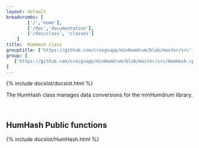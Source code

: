 ```yaml
---
layout: default
breadcrumbs: [
		['/','home'], 
		['/doc','documentation'], 
		['/doc/class', 'classes']
	]
title:  HumHash class
grouptitle: ['https://github.com/craigsapp/minHumdrum/blob/master/src', 'Source Code']
group: [
   ['https://github.com/craigsapp/minHumdrum/blob/master/src/HumHash.cpp', 'HumHash.cpp'],
]
---
```


{% include docslot/docslot.html %}

The HumHash class manages data conversions for the minHumdrum library.


&nbsp;

HumHash Public functions
------------------------

{% include docslot/HumHash.html %}

